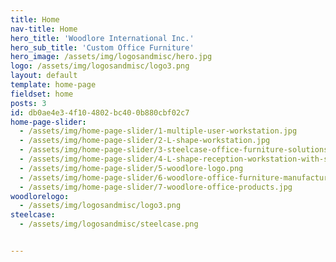 ```yaml
---
title: Home
nav-title: Home
hero_title: 'Woodlore International Inc.'
hero_sub_title: 'Custom Office Furniture'
hero_image: /assets/img/logosandmisc/hero.jpg
logo: /assets/img/logosandmisc/logo3.png
layout: default
template: home-page
fieldset: home
posts: 3
id: db0ae4e3-4f10-4802-bc40-0b880cbf02c7
home-page-slider:
  - /assets/img/home-page-slider/1-multiple-user-workstation.jpg
  - /assets/img/home-page-slider/2-L-shape-workstation.jpg
  - /assets/img/home-page-slider/3-steelcase-office-furniture-solutions.jpg
  - /assets/img/home-page-slider/4-L-shape-reception-workstation-with-storage-cabinets.jpg
  - /assets/img/home-page-slider/5-woodlore-logo.png
  - /assets/img/home-page-slider/6-woodlore-office-furniture-manufacturing.jpg
  - /assets/img/home-page-slider/7-woodlore-office-products.jpg
woodlorelogo:
  - /assets/img/logosandmisc/logo3.png
steelcase:
  - /assets/img/logosandmisc/steelcase.png


---
```

